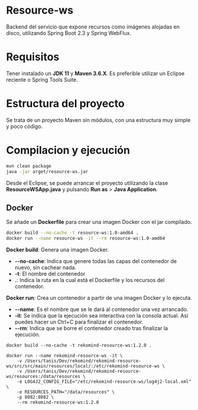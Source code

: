 # Resource-ws
Backend del servicio que expone recursos como imágenes alojadas en disco, utilizando Spring Boot 2.3 y Spring WebFlux.

# Requisitos
Tener instalado un **JDK 11** y **Maven 3.6.X**. Es preferible utilizar un Eclipse reciente o Spring Tools Suite.

# Estructura del proyecto
Se trata de un proyecto Maven sin módulos, con una estructura muy simple y poco código.

# Compilacion y ejecución

```bash
mvn clean package
java -jar arget/resource-ws.jar
```

Desde el Eclipse, se puede arrancar el proyecto utilizando la clase **ResourceWSApp.java** y pulsando **Run as** > **Java Application**.

## Docker

Se añade un **Dockerfile** para crear una imagen Docker con el jar compilado.

```bash
docker build --no-cache -t resource-ws:1.0-amd64 .
docker run --name resource-ws -it --rm resource-ws:1.0-amd64
```

**Docker build**: Genera una imagen Docker.
* **--no-cache**: Indica que genere todas las capas del contenedor de nuevo, sin cachear nada.
* **-t**: El nombre del contenedor
* **.**: Indica la ruta en la cual está el Dockerfile y los recursos del contenedor.

**Docker run**: Crea un contenedor a partir de una imagen Docker y lo ejecuta.
* **--name**: Es el nombre que se le dará al contenedor una vez arrancado.
* **-it**: Se indica que la ejecución sea interactiva con la consola actual. Así puedes hacer un Ctrl+C para finalizar el contenedor.
* **--rm**: Indica que se borre el contenedor creado tras finalizar la ejecución.

```
docker build --no-cache -t rekomind-resource-ws:1.2.0 .

docker run --name rekomind-resource-ws -it \
	-v /Users/tanis/Dev/rekomind/rekomind-resource-ws/src/src/main/resources/local/:/etc/rekomind-resource-ws \
	-v /Users/tanis/Dev/rekomind/rekomind-resource-ws/resources:/data/resources \
	-e LOG4J2_CONFIG_FILE="/etc/rekomind-resource-ws/log4j2-local.xml" \
	-e RESOURCES_PATH="/data/resources" \
	-p 8082:8082 \
	--rm rekomind-resource-ws:1.2.0
```